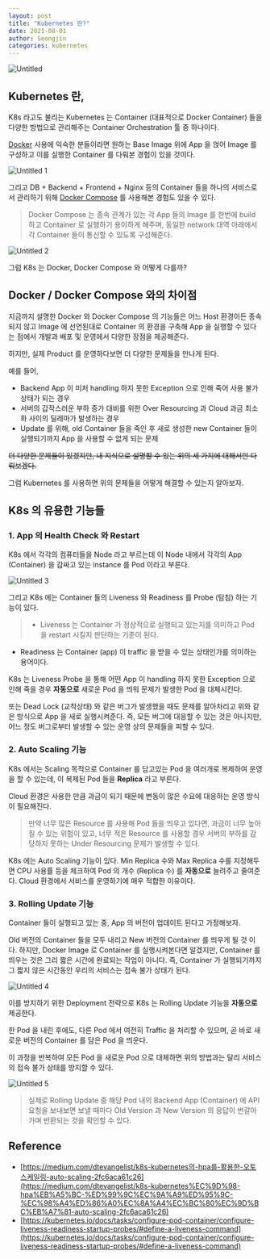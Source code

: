 ```yaml
---
layout: post
title: "Kubernetes 란?"
date: 2021-08-01
author: Seongjin
categories: kubernetes
---
```


![Untitled](https://user-images.githubusercontent.com/52827441/163086106-7de7c1d4-421b-4603-9b6f-d43d7fab01ac.png)

## Kubernetes 란,

K8s 라고도 불리는 Kubernetes 는 Container (대표적으로 Docker Container) 들을 다양한 방법으로 관리해주는 Container Orchestration 툴 중 하나이다.

[Docker](https://www.docker.com/) 사용에 익숙한 분들이라면 원하는 Base Image 위에 App 을 얹어 Image 를 구성하고 이를 실행한 Container 를 다뤄본 경험이 있을 것이다.

![Untitled 1](https://user-images.githubusercontent.com/52827441/163086088-6700f6f0-a32d-4aea-aaf3-e1ea849b2352.png)


그리고 DB + Backend + Frontend + Nginx 등의 Container 들을 하나의 서비스로서 관리하기 위해 [Docker Compose](https://docs.docker.com/compose/) 를 사용해본 경험도 있을 수 있다.

> Docker Compose 는 종속 관계가 있는 각 App 들의 Image 를 한번에 build 하고 Container 로 실행하기 용이하게 해주며, 동일한 network 대역 아래에서 각 Container 들이 통신할 수 있도록 구성해준다.
> 

![Untitled 2](https://user-images.githubusercontent.com/52827441/163086094-92768d25-e9fc-4096-aa32-a757777761c3.png)

그럼 K8s 는 Docker, Docker Compose 와 어떻게 다를까?

## Docker / Docker Compose 와의 차이점

지금까지 설명한 Docker 와 Docker Compose 의 기능들은 어느 Host 환경이든 종속되지 않고 Image 에 선언된대로 Container 의 환경을 구축해 App 을 실행할 수 있다는 점에서 개발과 배포 및 운영에서 다양한 장점을 제공해준다.

하지만, 실제 Product 를 운영하다보면 더 다양한 문제들을 만나게 된다.

예를 들어,

- Backend App 이 미처 handling 하지 못한 Exception 으로 인해 죽어 사용 불가 상태가 되는 경우
- 서버의 갑작스러운 부하 증가 대비를 위한 Over Resourcing 과 Cloud 과금 최소화 사이의 딜레마가 발생하는 경우
- Update 를 위해, old Container 들을 죽인 후 새로 생성한 new Container 들이 실행되기까지 App 을 사용할 수 없게 되는 문제

~~더 다양한 문제들이 있겠지만, 내 지식으로 설명할 수 있는 위의 세 가지에 대해서만 다뤄보겠다.~~

그럼 Kubernetes 를 사용하면 위의 문제들을 어떻게 해결할 수 있는지 알아보자.

## K8s 의 유용한 기능들

### 1. App 의 Health Check 와 Restart

K8s 에서 각각의 컴퓨터들을 Node 라고 부르는데 이 Node 내에서 각각의 App (Container) 을 감싸고 있는 instance 를 Pod 이라고 부른다.

![Untitled 3](https://user-images.githubusercontent.com/52827441/163086098-c85b1e28-203e-47a4-a656-5d8cbbdf6cd6.png)

그리고 K8s 에는 Container 들의 Liveness 와 Readiness 를 Probe (탐침) 하는 기능이 있다.

> - Liveness 는 Container 가 정상적으로 실행되고 있는지를 의미하고 Pod 을 restart 시킬지 판단하는 기준이 된다.
- Readiness 는 Container (app) 이 traffic 을 받을 수 있는 상태인가를 의미하는 용어이다.
> 

K8s 는 Liveness Probe 을 통해 어떤 App 이 handling 하지 못한 Exception 으로 인해 죽을 경우 **자동으로** 새로운 Pod 을 띄워 문제가 발생한 Pod 을 대체시킨다.

또는 Dead Lock (교착상태) 와 같은 버그가 발생했을 때도 문제를 알아차리고 위와 같은 방식으로 App 을 새로 실행시켜준다. 즉, 모든 버그에 대응할 수 있는 것은 아니지만, 어느 정도 버그로부터 발생할 수 있는 운영 상의 문제들을 피할 수 있다.

### 2. Auto Scaling 기능

K8s 에서는 Scaling 목적으로 Container 를 담고있는 Pod 을 여러개로 복제하여 운영을 할 수 있는데, 이 복제된 Pod 들을 **Replica** 라고 부른다.

Cloud 환경은 사용한 만큼 과금이 되기 때문에 변동이 많은 수요에 대응하는 운영 방식이 필요해진다.

> 만약 너무 많은 Resource 를 사용해 Pod 들을 띄우고 있다면, 과금이 너무 높아질 수 있는 위험이 있고, 너무 적은 Resource 를 사용할 경우 서버의 부하를 감당하지 못하는 Under Resourcing 문제가 발생할 수 있다.
> 

K8s 에는 Auto Scaling 기능이 있다. Min Replica 수와 Max Replica 수를 지정해두면 CPU 사용률 등을 체크하여 Pod 의 개수 (Replica 수) 를 **자동으로** 늘려주고 줄여준다. Cloud 환경에서 서비스를 운영하기에 매우 적합한 이유이다.

### 3. Rolling Update 기능

Container 들이 실행되고 있는 중, App 의 버전이 업데이트 된다고 가정해보자.

Old 버전의 Container 들을 모두 내리고 New 버전의 Container 를 띄우게 될 것 이다. 하지만, Docker Image 로 Container 를 실행시켜본다면 알겠지만, Container 를 띄우는 것은 그리 짧은 시간에 완료되는 작업이 아니다. 즉, Container 가 실행되기까지 그 짧지 않은 시간동안 우리의 서비스는 접속 불가 상태가 된다.

![Untitled 4](https://user-images.githubusercontent.com/52827441/163086102-d876f84a-26c5-4ecf-b991-013fb374e970.png)

이를 방지하기 위한 Deployment 전략으로 K8s 는 Rolling Update 기능을 **자동으로** 제공한다.

한 Pod 을 내린 후에도, 다른 Pod 에서 여전히 Traffic 을 처리할 수 있으며, 곧 바로 새로운 버전의 Container 를 담은 Pod 을 띄운다. 

이 과정을 반복하여 모든 Pod 을 새로운 Pod 으로 대체하면 위의 방법과는 달리 서비스의 접속 불가 상태를 방지할 수 있다.

![Untitled 5](https://user-images.githubusercontent.com/52827441/163086105-d77d6d92-fd67-44c8-8c28-8b49cf0eeac6.png)

> 실제로 Rolling Update 중 해당 Pod 내의 Backend App (Container) 에 API 요청을 보내보면 보낼 때마다 Old Version 과 New Version 의 응답이 번갈아가며 반환되는 것을 확인할 수 있다.
> 

## Reference

- [https://medium.com/dtevangelist/k8s-kubernetes의-hpa를-활용한-오토스케일링-auto-scaling-2fc6aca61c26](https://medium.com/dtevangelist/k8s-kubernetes%EC%9D%98-hpa%EB%A5%BC-%ED%99%9C%EC%9A%A9%ED%95%9C-%EC%98%A4%ED%86%A0%EC%8A%A4%EC%BC%80%EC%9D%BC%EB%A7%81-auto-scaling-2fc6aca61c26)
- [https://kubernetes.io/docs/tasks/configure-pod-container/configure-liveness-readiness-startup-probes/#define-a-liveness-command](https://kubernetes.io/docs/tasks/configure-pod-container/configure-liveness-readiness-startup-probes/#define-a-liveness-command)
